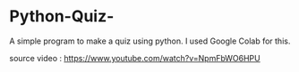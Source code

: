 # Python-Quiz-
A simple program to make a quiz using python.
I used Google Colab for this.

source video : https://www.youtube.com/watch?v=NpmFbWO6HPU
